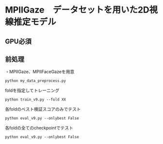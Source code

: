 # MPIIGaze　データセットを用いた2D視線推定モデル
## GPU必須

## 前処理
・MPIIGaze、MPIIFaceGazeを用意

```
python my_data_preprocess.py
```



foldを指定してトレーニング
```
python train_v9.py --fold XX
```



各foldのベスト検証スコアのみでテスト
```
python eval_v9.py --onlybest False
```

各foldの全てのcheckpointでテスト
```
python eval_v9.py --onlybest False
```